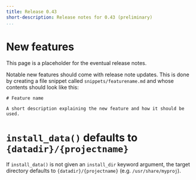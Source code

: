 ```yaml
---
title: Release 0.43
short-description: Release notes for 0.43 (preliminary)
...
```


# New features

This page is a placeholder for the eventual release notes.

Notable new features should come with release note updates. This is
done by creating a file snippet called `snippets/featurename.md` and
whose contents should look like this:

    # Feature name

    A short description explaining the new feature and how it should be used.

# `install_data()` defaults to `{datadir}/{projectname}`

If `install_data()` is not given an `install_dir` keyword argument, the
target directory defaults to `{datadir}/{projectname}` (e.g.
`/usr/share/myproj`).
